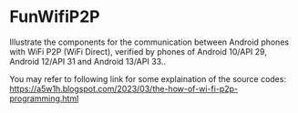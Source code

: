 # FunWifiP2P
Illustrate the components for the communication between Android phones with WiFi P2P (WiFi Direct), verified by phones of Android 10/API 29, Android 12/API 31 and Android 13/API 33..

You may refer to following link for some explaination of the source codes: 
https://a5w1h.blogspot.com/2023/03/the-how-of-wi-fi-p2p-programming.html
